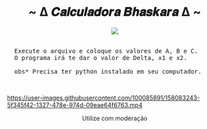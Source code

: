 <!-- CALCULADORA 2° GRAU -->
<h1 align="center">~ Δ 𝑪𝒂𝒍𝒄𝒖𝒍𝒂𝒅𝒐𝒓𝒂 𝑩𝒉𝒂𝒔𝒌𝒂𝒓𝒂 Δ ~</h1>

<div align="center">
<img src="https://images.educamaisbrasil.com.br/content/banco_de_imagens/guia-de-estudo/D/formula-bhaskara-matematica.jpg">
</div>

<br>

<pre>
  Execute o arquivo e coloque os valores de A, B e C.
  O programa irá te dar o valor de Delta, x1 e x2.
  
  obs* Precisa ter python instalado em seu computador.
</pre>

<br>

https://user-images.githubusercontent.com/100085891/158083243-5f345f42-1327-478e-974d-09eae64f6763.mp4

<p align="center">
  Utilize com moderação
  </p>
